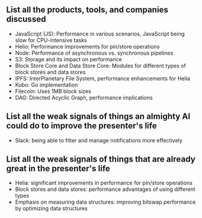 ## List all the products, tools, and companies discussed
- JavaScript (JS): Performance in various scenarios, JavaScript being slow for CPU-intensive tasks
- Helio: Performance improvements for pin/store operations
- Node: Performance of asynchronous vs. synchronous pipelines
- S3: Storage and its impact on performance
- Block Store Core and Data Store Core: Modules for different types of block stores and data stores
- IPFS: InterPlanetary File System, performance enhancements for Helia
- Kubo: Go implementation
- Filecoin: Uses 1MB block sizes
- DAG: Directed Acyclic Graph, performance implications

## List all the weak signals of things an almighty AI could do to improve the presenter's life
- Slack: being able to filter and manage notifications more effectively

## List all the weak signals of things that are already great in the presenter's life
- Helia: significant improvements in performance for pin/store operations
- Block stores and data stores: performance advantages of using different types
- Emphasis on measuring data structures: improving bitswap performance by optimizing data structures